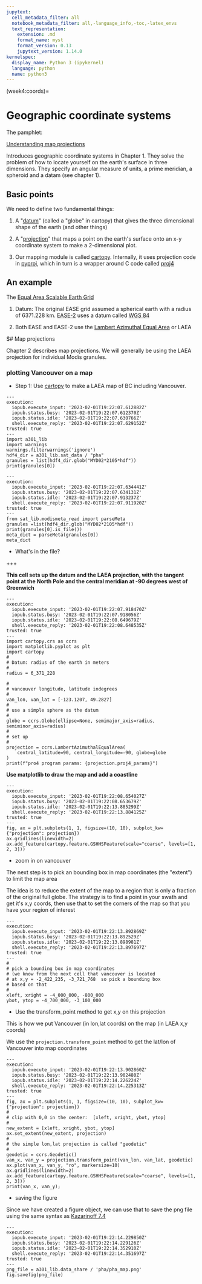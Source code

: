 ```yaml
---
jupytext:
  cell_metadata_filter: all
  notebook_metadata_filter: all,-language_info,-toc,-latex_envs
  text_representation:
    extension: .md
    format_name: myst
    format_version: 0.13
    jupytext_version: 1.14.0
kernelspec:
  display_name: Python 3 (ipykernel)
  language: python
  name: python3
---
```


(week4:coords)=
# Geographic coordinate systems

The pamphlet:

[Understanding map projections](https://drive.google.com/file/d/1araPnZwMui9tBTPyLO_UHVC2DDEIdZ0p/view?usp=sharing)

Introduces geographic coordinate systems in Chapter 1.  They solve the problem of how to locate yourself on the earth's surface in three dimensions.  They specify an angular measure of units, a prime meridian, a spheroid and a datam (see chapter 1).

## Basic points

We need to define two fundamental things:

1.  A "[datum](https://www.maptools.com/tutorials/map_datum)"  (called a "globe" in cartopy) that gives the three dimensional shape of the earth (and other things)

1.  A "[projection](https://en.wikipedia.org/wiki/List_of_map_projections)" that maps a point on the earth's surface onto an x-y coordinate system to make a 2-dimensional plot.

1.  Our mapping module is called [cartopy](http://scitools.org.uk/cartopy/docs/latest/index.html).  Internally, it uses projection code in [pyproj](https://github.com/jswhit/pyproj), which in turn is a wrapper around C code called
[proj4](https://proj4.org/usage/projections.html)

## An example

The [Equal Area Scalable Earth Grid](https://nsidc.org/data/ease)

1. Datum: The original EASE grid assumed a spherical earth with a radius of 6371.228 km.  [EASE-2](https://nsidc.org/data/ease/versions.html) uses a datum called [WGS 84](https://en.wikipedia.org/wiki/World_Geodetic_System)

1. Both EASE and EASE-2 use the [Lambert Azimuthal Equal Area](https://en.wikipedia.org/wiki/Lambert_azimuthal_equal-area_projection) or LAEA

$# Map projections

Chapter 2 describes map projections.  We will generally be using the LAEA projection for individual Modis granules.

### plotting Vancouver on a map


* Step 1: Use [cartopy](http://scitools.org.uk/cartopy/docs/latest/index.html) to make a LAEA map of BC including Vancouver.

```{code-cell} ipython3
---
execution:
  iopub.execute_input: '2023-02-01T19:22:07.612882Z'
  iopub.status.busy: '2023-02-01T19:22:07.612370Z'
  iopub.status.idle: '2023-02-01T19:22:07.630766Z'
  shell.execute_reply: '2023-02-01T19:22:07.629152Z'
trusted: true
---
import a301_lib
import warnings
warnings.filterwarnings('ignore')
hdf4_dir = a301_lib.sat_data / "pha"
granules = list(hdf4_dir.glob("MYD02*2105*hdf"))
print(granules[0])
```

```{code-cell} ipython3
---
execution:
  iopub.execute_input: '2023-02-01T19:22:07.634441Z'
  iopub.status.busy: '2023-02-01T19:22:07.634131Z'
  iopub.status.idle: '2023-02-01T19:22:07.913237Z'
  shell.execute_reply: '2023-02-01T19:22:07.911920Z'
trusted: true
---
from sat_lib.modismeta_read import parseMeta
granules =list(hdf4_dir.glob("MYD02*2105*hdf"))
print(granules[0].is_file())
meta_dict = parseMeta(granules[0])
meta_dict
```

*  What's in the file?

+++

**This cell sets up the datum and the LAEA projection, with the tangent point at the North Pole and the central meridian at -90 degrees west of Greenwich**

```{code-cell} ipython3
---
execution:
  iopub.execute_input: '2023-02-01T19:22:07.918470Z'
  iopub.status.busy: '2023-02-01T19:22:07.918056Z'
  iopub.status.idle: '2023-02-01T19:22:08.649679Z'
  shell.execute_reply: '2023-02-01T19:22:08.648535Z'
trusted: true
---
import cartopy.crs as ccrs
import matplotlib.pyplot as plt
import cartopy
#
# Datum: radius of the earth in meters
#
radius = 6_371_228

#
# vancouver longitude, latitude indegrees
#
van_lon, van_lat = [-123.1207, 49.2827]
#
# use a simple sphere as the datum
#
globe = ccrs.Globe(ellipse=None, semimajor_axis=radius, semiminor_axis=radius)
#
# set up
#
projection = ccrs.LambertAzimuthalEqualArea(
    central_latitude=90, central_longitude=-90, globe=globe
)
print(f"pro4 program params: {projection.proj4_params}")
```

**Use matplotlib to draw the map and add a coastline**

```{code-cell} ipython3
---
execution:
  iopub.execute_input: '2023-02-01T19:22:08.654027Z'
  iopub.status.busy: '2023-02-01T19:22:08.653679Z'
  iopub.status.idle: '2023-02-01T19:22:13.885299Z'
  shell.execute_reply: '2023-02-01T19:22:13.884125Z'
trusted: true
---
fig, ax = plt.subplots(1, 1, figsize=(10, 10), subplot_kw={"projection": projection})
ax.gridlines(linewidth=2)
ax.add_feature(cartopy.feature.GSHHSFeature(scale="coarse", levels=[1, 2, 3]))
```

*  zoom in on vancouver

The next step is to pick an bounding box in map coordinates (the "extent") to limit the map area

The idea is to reduce the extent of the map to a region that is only a fraction
of the original full globe.  The strategy is to find a point in your swath and
get it's x,y coords, then use that to set the corners of the map so that
you have your region of interest

```{code-cell} ipython3
---
execution:
  iopub.execute_input: '2023-02-01T19:22:13.892869Z'
  iopub.status.busy: '2023-02-01T19:22:13.892529Z'
  iopub.status.idle: '2023-02-01T19:22:13.898981Z'
  shell.execute_reply: '2023-02-01T19:22:13.897697Z'
trusted: true
---
#
# pick a bounding box in map coordinates
# (we know from the next cell that vancouver is located
# at x,y = -2_422_235, -3_721_768  so pick a bounding box
# based on that
#
xleft, xright = -4_000_000, -800_000
ybot, ytop = -4_700_000, -3_100_000
```

* Use the transform_point method to get x,y on this projection

This is how we put Vancouver (in lon,lat coords) on the map (in LAEA x,y coords)

We use the `projection.transform_point` method to get the lat/lon of Vancouver into map coordinates

```{code-cell} ipython3
---
execution:
  iopub.execute_input: '2023-02-01T19:22:13.902860Z'
  iopub.status.busy: '2023-02-01T19:22:13.902480Z'
  iopub.status.idle: '2023-02-01T19:22:14.226224Z'
  shell.execute_reply: '2023-02-01T19:22:14.225313Z'
trusted: true
---
fig, ax = plt.subplots(1, 1, figsize=(10, 10), subplot_kw={"projection": projection})
#
# clip with 0,0 in the center:  [xleft, xright, ybot, ytop]
#
new_extent = [xleft, xright, ybot, ytop]
ax.set_extent(new_extent, projection)
#
# the simple lon,lat projection is called "geodetic"
#
geodetic = ccrs.Geodetic()
van_x, van_y = projection.transform_point(van_lon, van_lat, geodetic)
ax.plot(van_x, van_y, "ro", markersize=10)
ax.gridlines(linewidth=2)
ax.add_feature(cartopy.feature.GSHHSFeature(scale="coarse", levels=[1, 2, 3]))
print(van_x, van_y);
```

* saving the figure

Since we have created a figure object, we can use that to save the png file
using the same syntax as [Kazarinoff 7.4](https://atsc_web.eoas.ubc.ca/Plotting-with-Matplotlib/Saving-Plots.html)

```{code-cell} ipython3
---
execution:
  iopub.execute_input: '2023-02-01T19:22:14.229850Z'
  iopub.status.busy: '2023-02-01T19:22:14.229126Z'
  iopub.status.idle: '2023-02-01T19:22:14.352910Z'
  shell.execute_reply: '2023-02-01T19:22:14.351697Z'
trusted: true
---
png_file = a301_lib.data_share / 'pha/pha_map.png'
fig.savefig(png_file)
```
